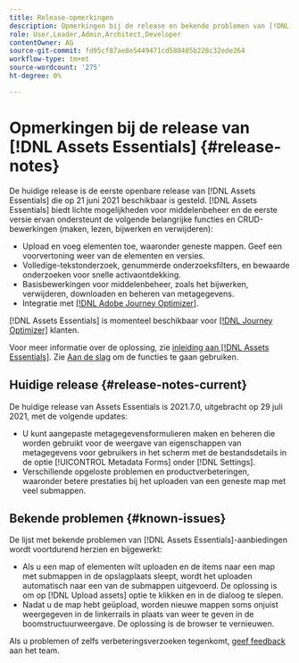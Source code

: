 ```yaml
---
title: Release-opmerkingen
description: Opmerkingen bij de release en bekende problemen van [!DNL Assets Essentials]
role: User,Leader,Admin,Architect,Developer
contentOwner: AG
source-git-commit: fd95cf87ae8e5449471cd580405b228c32ede264
workflow-type: tm+mt
source-wordcount: '275'
ht-degree: 0%

---
```



# Opmerkingen bij de release van [!DNL Assets Essentials] {#release-notes}

De huidige release is de eerste openbare release van [!DNL Assets Essentials] die op 21 juni 2021 beschikbaar is gesteld. [!DNL Assets Essentials] biedt lichte mogelijkheden voor middelenbeheer en de eerste versie ervan ondersteunt de volgende belangrijke functies en CRUD-bewerkingen (maken, lezen, bijwerken en verwijderen):

* Upload en voeg elementen toe, waaronder geneste mappen. Geef een voorvertoning weer van de elementen en versies.
* Volledige-tekstonderzoek, genummerde onderzoeksfilters, en bewaarde onderzoeken voor snelle activaontdekking.
* Basisbewerkingen voor middelenbeheer, zoals het bijwerken, verwijderen, downloaden en beheren van metagegevens.
* Integratie met [[!DNL Adobe Journey Optimizer]](https://experienceleague.adobe.com/docs/journey-optimizer/using/create-messages/assets-essentials.html).

[!DNL Assets Essentials] is momenteel beschikbaar voor [[!DNL Journey Optimizer]](https://experienceleague.adobe.com/docs/journey-optimizer.html) klanten.

Voor meer informatie over de oplossing, zie [inleiding aan  [!DNL Assets Essentials]](introduction.md). Zie [Aan de slag](/help/get-started.md) om de functies te gaan gebruiken.

## Huidige release {#release-notes-current}

De huidige release van Assets Essentials is 2021.7.0, uitgebracht op 29 juli 2021, met de volgende updates:

* U kunt aangepaste metagegevensformulieren maken en beheren die worden gebruikt voor de weergave van eigenschappen van metagegevens voor gebruikers in het scherm met de bestandsdetails in de optie [!UICONTROL Metadata Forms] onder [!DNL Settings].
* Verschillende opgeloste problemen en productverbeteringen, waaronder betere prestaties bij het uploaden van een geneste map met veel submappen.

## Bekende problemen {#known-issues}

De lijst met bekende problemen van [!DNL Assets Essentials]-aanbiedingen wordt voortdurend herzien en bijgewerkt:

* Als u een map of elementen wilt uploaden en de items naar een map met submappen in de opslagplaats sleept, wordt het uploaden automatisch naar een van de submappen uitgevoerd. De oplossing is om op [!DNL Upload assets] optie te klikken en in de dialoog te slepen. <!-- CQ-4327753 -->
* Nadat u de map hebt geüpload, worden nieuwe mappen soms onjuist weergegeven in de linkerrails in plaats van weer te geven in de boomstructuurweergave. De oplossing is de browser te vernieuwen. <!-- CQ-4323534 -->

<!--
* Use assets that do not have whitespace in the file names. The replies to comments do not work for such assets.
-->

Als u problemen of zelfs verbeteringsverzoeken tegenkomt, [geef feedback](#provide-feedback) aan het team.

